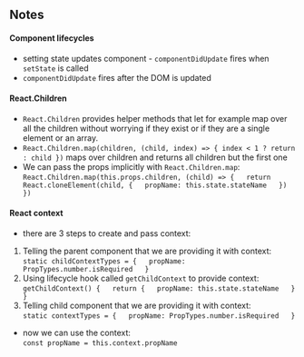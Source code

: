 ## Notes

#### Component lifecycles

* setting state updates component - `componentDidUpdate` fires when `setState` is called
* `componentDidUpdate` fires after the DOM is updated

#### React.Children

* `React.Children` provides helper methods that let for example map over all the children without worrying if they exist or if they are a single element or an array.
* `React.Children.map(children, (child, index) => { index < 1 ? return : child })` maps over children and returns all children but the first one
* We can pass the props implicitly with `React.Children.map`:  
`React.Children.map(this.props.children, (child) => {  
  return React.cloneElement(child, {  
    propName: this.state.stateName  
  })  
})`

#### React context

* there are 3 steps to create and pass context:  
1. Telling the parent component that we are providing it with context:  
`static childContextTypes = {  
  propName: PropTypes.number.isRequired  
}`  
2. Using lifecycle hook called `getChildContext` to provide context:  
`getChildContext() {  
  return {  
    propName: this.state.stateName  
  }  
}`
3. Telling child component that we are providing it with context:  
`static contextTypes = {  
  propName: PropTypes.number.isRequired  
}`  
* now we can use the context:  
`const propName = this.context.propName`

